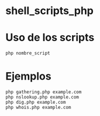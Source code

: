 # shell_scripts_php


# Uso de los scripts

~~~~
php nombre_script 
~~~~

# Ejemplos
~~~~
php gathering.php example.com
php nslookup.php example.com
php dig.php example.com
php whois.php example.com
~~~~
